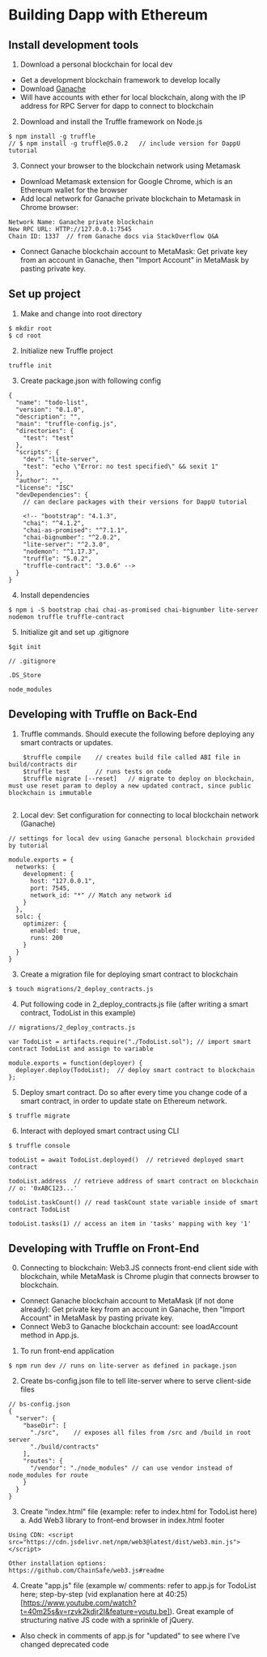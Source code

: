 # Building Dapp with Ethereum

## Install development tools
1. Download a personal blockchain for local dev
- Get a development blockchain framework to develop locally
- Download [Ganache](https://www.trufflesuite.com/ganache)
- Will have accounts with ether for local blockchain, along with the IP address for RPC Server for dapp to connect to blockchain

2. Download and install the Truffle framework on Node.js
```
$ npm install -g truffle
// $ npm install -g truffle@5.0.2   // include version for DappU tutorial
```

3. Connect your browser to the blockchain network using Metamask
- Download Metamask extension for Google Chrome, which is an Ethereum wallet for the browser
- Add local network for Ganache private blockchain to Metamask in Chrome browser:
```
Network Name: Ganache private blockchain
New RPC URL: HTTP://127.0.0.1:7545
Chain ID: 1337  // from Ganache docs via StackOverflow Q&A
```
- Connect Ganache blockchain account to MetaMask: Get private key from an account in Ganache, then "Import Account" in MetaMask by pasting private key.

## Set up project

1. Make and change into root directory
```
$ mkdir root
$ cd root
```

2. Initialize new Truffle project 
```
truffle init
```

3. Create package.json with following config
```
{
  "name": "todo-list",
  "version": "0.1.0",
  "description": "",
  "main": "truffle-config.js",
  "directories": {
    "test": "test"
  },
  "scripts": {
    "dev": "lite-server",
    "test": "echo \"Error: no test specified\" && sexit 1"
  },
  "author": "",
  "license": "ISC"
  "devDependencies": {
    // can declare packages with their versions for DappU tutorial

    <!-- "bootstrap": "4.1.3",
    "chai": "^4.1.2",
    "chai-as-promised": "^7.1.1",
    "chai-bignumber": "^2.0.2",
    "lite-server": "^2.3.0",
    "nodemon": "^1.17.3",
    "truffle": "5.0.2",
    "truffle-contract": "3.0.6" -->
  }
}
```

4. Install dependencies
```
$ npm i -S bootstrap chai chai-as-promised chai-bignumber lite-server nodemon truffle truffle-contract
```

5. Initialize git and set up .gitignore
```
$git init
```
```
// .gitignore

.DS_Store

node_modules

```

## Developing with Truffle on Back-End
1. Truffle commands. Should execute the following before deploying any smart contracts or updates.
```
    $truffle compile    // creates build file called ABI file in build/contracts dir
    $truffle test       // runs tests on code
    $truffle migrate [--reset]   // migrate to deploy on blockchain, must use reset param to deploy a new updated contract, since public blockchain is immutable 
    
```

2. Local dev: Set configuration for connecting to local blockchain network (Ganache)  
```
// settings for local dev using Ganache personal blockchain provided by tutorial

module.exports = {
  networks: {
    development: {
      host: "127.0.0.1",
      port: 7545,
      network_id: "*" // Match any network id
    }
  },
  solc: {
    optimizer: {
      enabled: true,
      runs: 200
    }
  }
}
```

3. Create a migration file for deploying smart contract to blockchain
```
$ touch migrations/2_deploy_contracts.js
```

4. Put following code in 2_deploy_contracts.js file (after writing a smart contract, TodoList in this example)
```
// migrations/2_deploy_contracts.js

var TodoList = artifacts.require("./TodoList.sol"); // import smart contract TodoList and assign to variable

module.exports = function(deployer) {
  deployer.deploy(TodoList);  // deploy smart contract to blockchain
};

```

5. Deploy smart contract. Do so after every time you change code of a smart contract, in order to update state on Ethereum network.
```
$ truffle migrate
```

6. Interact with deployed smart contract using CLI
```
$ truffle console

todoList = await TodoList.deployed()  // retrieved deployed smart contract

todoList.address  // retrieve address of smart contract on blockchain
// o: '0xABC123...'

todoList.taskCount() // read taskCount state variable inside of smart contract TodoList

todoList.tasks(1) // access an item in 'tasks' mapping with key '1'

```

## Developing with Truffle on Front-End 

0. Connecting to blockchain: Web3.JS connects front-end client side with blockchain, while MetaMask is Chrome plugin that connects browser to blockchain. 
- Connect Ganache blockchain account to MetaMask (if not done already): Get private key from an account in Ganache, then "Import Account" in MetaMask by pasting private key. 
- Connect Web3 to Ganache blockchain account: see loadAccount method in App.js.

1. To run front-end application 
```
$ npm run dev // runs on lite-server as defined in package.json
```

2. Create bs-config.json file to tell lite-server where to serve client-side files
```
// bs-config.json
{
  "server": {
    "baseDir": [
      "./src",    // exposes all files from /src and /build in root server
      "./build/contracts"
    ],
    "routes": {
      "/vendor": "./node_modules" // can use vendor instead of node_modules for route
    }
  }
}
```

3. Create "index.html" file (example: refer to index.html for TodoList here)
a. Add Web3 library to front-end browser in index.html footer
```
Using CDN: <script src="https://cdn.jsdelivr.net/npm/web3@latest/dist/web3.min.js"></script>

Other installation options: https://github.com/ChainSafe/web3.js#readme
```

4. Create "app.js" file (example w/ comments: refer to app.js for TodoList here; step-by-step (vid explanation here at 40:25)[https://www.youtube.com/watch?t=40m25s&v=rzvk2kdjr2I&feature=youtu.be]). Great example of structuring native JS code with a sprinkle of jQuery.
- Also check in comments of app.js for "updated" to see where I've changed deprecated code




